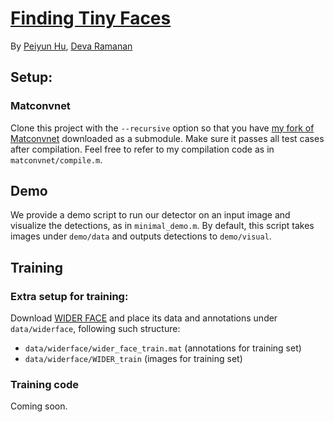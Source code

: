# [Finding Tiny Faces](https://arxiv.org/abs/1612.04402)
By [Peiyun Hu](https://cs.cmu.edu/~peiyunh), [Deva Ramanan](https://cs.cmu.edu/~deva)


## Setup: 

### Matconvnet
Clone this project with the `--recursive` option so that you have [my fork of Matconvnet](https://github.com/peiyunh/matconvnet/tree/9822ec97f35cf5a56ae22707cc1c04e0d738e7db) downloaded as a submodule. Make sure it passes all test cases after compilation. Feel free to refer to my compilation code as in `matconvnet/compile.m`. 

## Demo
We provide a demo script to run our detector on an input image and visualize the detections, as in `minimal_demo.m`. By default, this script takes images under `demo/data` and outputs detections to `demo/visual`. 

## Training

### Extra setup for training:
Download [WIDER FACE](http://mmlab.ie.cuhk.edu.hk/projects/WIDERFace/) and place its data and annotations under `data/widerface`, following such structure: 
- `data/widerface/wider_face_train.mat` (annotations for training set)
- `data/widerface/WIDER_train` (images for training set)

### Training code
Coming soon.
